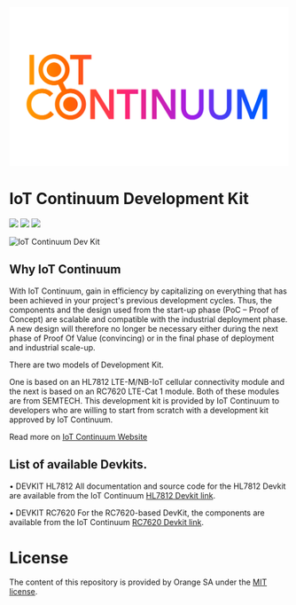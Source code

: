 <img src="images/IoTContinuum_logo.png" width="600"/>

# IoT Continuum Development Kit
![](https://img.shields.io/badge/license-MIT-green)
![](https://img.shields.io/badge/IDE-Arduino-blue)
![](https://img.shields.io/badge/IDE-STM32Cube-red)

<picture>
 <source media="(prefers-color-scheme: dark)" srcset="images/devkit_general-white.png">
 <source media="(prefers-color-scheme: light)" srcset="images/devkit_general-black.png">
 <img alt="IoT Continuum Dev Kit" src="images/devkit_general-white.png" width="800"/>
</picture>

## Why IoT Continuum

With IoT Continuum, gain in efficiency by capitalizing on everything that has been achieved in your project's previous development cycles. Thus, the components and the design used from the start-up phase (PoC – Proof of Concept) are scalable and compatible with the industrial deployment phase. A new design will therefore no longer be necessary either during the next phase of Proof Of Value (convincing) or in the final phase of deployment and industrial scale-up.

There are two models of Development Kit. 

One is based on an HL7812 LTE-M/NB-IoT cellular connectivity module and the next is based on an RC7620 LTE-Cat 1 module. Both of these modules are from SEMTECH.
This development kit is provided by IoT Continuum to developers who are willing to start from scratch with a development kit approved by IoT Continuum.

Read more on [IoT Continuum Website](https://iotjourney.orange.com/fr-FR/iotcontinuum)

## List of available Devkits. 

•	DEVKIT HL7812
All documentation and source code for the HL7812 Devkit are available from the IoT Continuum [HL7812 Devkit link](DevKit-HL7812/README.md).

•	DEVKIT RC7620
For the RC7620-based DevKit, the components are available from the IoT Continuum [RC7620 Devkit link](DevKit-RC7620).

# License

The content of this repository is provided by Orange SA under the [MIT license](/LICENSE).
